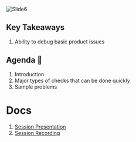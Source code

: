 ![Slide6](https://user-images.githubusercontent.com/80503666/135551796-00436ae4-c025-4856-84e2-466a38ae5d40.jpeg)


## Key Takeaways

1. Ability to debug basic product issues

## Agenda 📖
1. Introduction
2. Major types of checks that can be done quickly
3. Sample problems

# Docs
1. [Session Presentation](https://drive.google.com/file/d/1QThni9y7gVxG0gjvrGvgeFdkZqUuYfvw/view?usp=sharing)
2. [Session Recording](https://drive.google.com/drive/folders/1-5BTz_9yZuBdjLgp59n5Eia1fg2r_AlG?usp=sharing)
